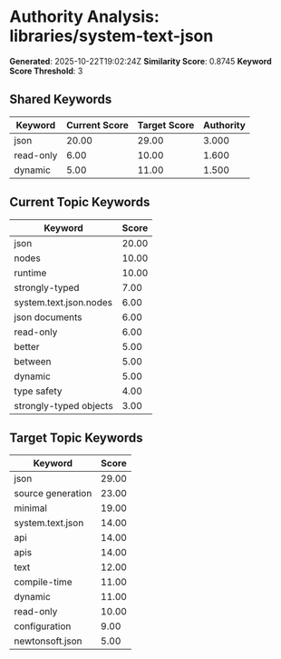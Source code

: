 # Authority Analysis: libraries/system-text-json

**Generated**: 2025-10-22T19:02:24Z
**Similarity Score**: 0.8745
**Keyword Score Threshold**: 3

## Shared Keywords

| Keyword | Current Score | Target Score | Authority |
|---------|---------------|--------------|-----------|
| json | 20.00 | 29.00 | 3.000 |
| read-only | 6.00 | 10.00 | 1.600 |
| dynamic | 5.00 | 11.00 | 1.500 |

## Current Topic Keywords

| Keyword | Score |
|---------|-------|
| json | 20.00 |
| nodes | 10.00 |
| runtime | 10.00 |
| strongly-typed | 7.00 |
| system.text.json.nodes | 6.00 |
| json documents | 6.00 |
| read-only | 6.00 |
| better | 5.00 |
| between | 5.00 |
| dynamic | 5.00 |
| type safety | 4.00 |
| strongly-typed objects | 3.00 |

## Target Topic Keywords

| Keyword | Score |
|---------|-------|
| json | 29.00 |
| source generation | 23.00 |
| minimal | 19.00 |
| system.text.json | 14.00 |
| api | 14.00 |
| apis | 14.00 |
| text | 12.00 |
| compile-time | 11.00 |
| dynamic | 11.00 |
| read-only | 10.00 |
| configuration | 9.00 |
| newtonsoft.json | 5.00 |

